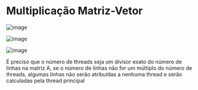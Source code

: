 # Multiplicação Matriz-Vetor


![image](https://user-images.githubusercontent.com/34254106/230478237-280fa65a-17b9-4c8a-8670-73e97607df01.png)

![image](https://user-images.githubusercontent.com/34254106/230479545-1017c35c-2460-4c76-9eac-4e5e2c8fcd60.png)

![image](https://user-images.githubusercontent.com/34254106/230480096-b443af4e-9be8-401d-9101-ebc063e80d52.png)


 É preciso que o número de threads seja um divisor exato do número de linhas na matriz A, se o número de linhas não for um múltiplo do número de threads, algumas linhas não serão atribuídas a nenhuma thread e serão calculadas pela thread principal 

